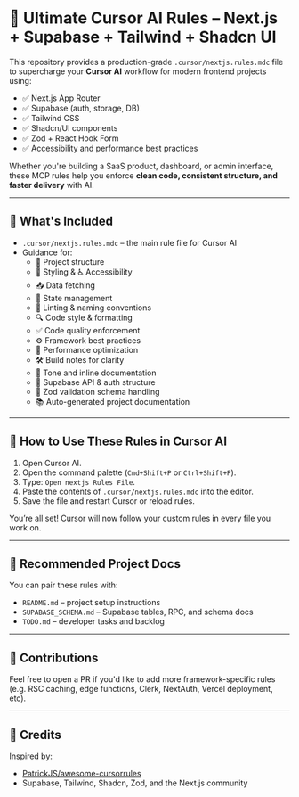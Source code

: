 # 🧠 Ultimate Cursor AI Rules – Next.js + Supabase + Tailwind + Shadcn UI

This repository provides a production-grade `.cursor/nextjs.rules.mdc` file to supercharge your **Cursor AI** workflow for modern frontend projects using:

- ✅ Next.js App Router
- ✅ Supabase (auth, storage, DB)
- ✅ Tailwind CSS
- ✅ Shadcn/UI components
- ✅ Zod + React Hook Form
- ✅ Accessibility and performance best practices

Whether you're building a SaaS product, dashboard, or admin interface, these MCP rules help you enforce **clean code, consistent structure, and faster delivery** with AI.

---

## 📂 What's Included

- `.cursor/nextjs.rules.mdc` – the main rule file for Cursor AI
- Guidance for:
  - 📁 Project structure
  - 🎨 Styling & ♿ Accessibility
  - 📥 Data fetching
  - 🔁 State management
  - 🧹 Linting & naming conventions
  - 🔍 Code style & formatting
  - ✅ Code quality enforcement
  - ⚙️ Framework best practices
  - 🚀 Performance optimization
  - 🛠️ Build notes for clarity
  - 💬 Tone and inline documentation
  - 🧬 Supabase API & auth structure
  - 🧾 Zod validation schema handling
  - 📚 Auto-generated project documentation

---

## 🚀 How to Use These Rules in Cursor AI

1. Open Cursor AI.
2. Open the command palette (`Cmd+Shift+P` or `Ctrl+Shift+P`).
3. Type: `Open nextjs Rules File`.
4. Paste the contents of `.cursor/nextjs.rules.mdc` into the editor.
5. Save the file and restart Cursor or reload rules.

You’re all set! Cursor will now follow your custom rules in every file you work on.

---

## 📘 Recommended Project Docs

You can pair these rules with:
- `README.md` – project setup instructions
- `SUPABASE_SCHEMA.md` – Supabase tables, RPC, and schema docs
- `TODO.md` – developer tasks and backlog

---

## 🤝 Contributions

Feel free to open a PR if you'd like to add more framework-specific rules (e.g. RSC caching, edge functions, Clerk, NextAuth, Vercel deployment, etc).

---

## 🧵 Credits

Inspired by:
- [PatrickJS/awesome-cursorrules](https://github.com/PatrickJS/awesome-cursorrules)
- Supabase, Tailwind, Shadcn, Zod, and the Next.js community
